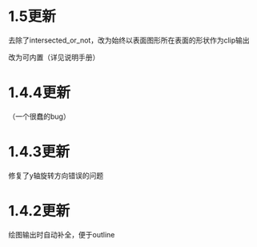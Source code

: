 # 1.5更新

去除了intersected_or_not，改为始终以表面图形所在表面的形状作为clip输出

改为可内置（详见说明手册）

# 1.4.4更新

（一个很蠢的bug）

# 1.4.3更新

修复了y轴旋转方向错误的问题

# 1.4.2更新

绘图输出时自动补全，便于outline
